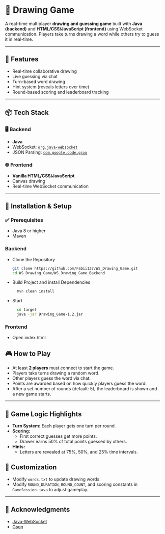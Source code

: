 # 🎨 Drawing Game

A real-time multiplayer **drawing and guessing game** built with **Java (backend)** and **HTML/CSS/JavaScript (frontend)** using WebSocket communication. Players take turns drawing a word while others try to guess it in real-time.

---

## 📌 Features

- Real-time collaborative drawing
- Live guessing via chat
- Turn-based word drawing
- Hint system (reveals letters over time)
- Round-based scoring and leaderboard tracking

---

## 📦 Tech Stack

### 🖥 Backend

- **Java**
- WebSocket: [`org.java-websocket`](https://github.com/TooTallNate/Java-WebSocket)
- JSON Parsing: [`com.google.code.gson`](https://github.com/google/gson)

### 🌐 Frontend

- **Vanilla HTML/CSS/JavaScript**
- Canvas drawing
- Real-time WebSocket communication

---

## 🚀 Installation & Setup

### ✅ Prerequisites

- Java 8 or higher  
- Maven

### Backend

- Clone the Repository
  ```bash
  git clone https://github.com/Fabii137/WS_Drawing_Game.git
  cd WS_Drawing_Game/WS_Drawing_Game_Backend
  ```
- Build Project and install Dependencies
  ```bash
    mvn clean install
  ```

- Start
  ```bash
    cd target
    java -jar Drawing_Game-1.2.jar
  ```
### Frontend
- Open index.html

## 🎮 How to Play

- At least **2 players** must connect to start the game.
- Players take turns drawing a random word.
- Other players guess the word via chat.
- Points are awarded based on how quickly players guess the word.
- After a set number of rounds (default: 5), the leaderboard is shown and a new game starts.

---

## 🧠 Game Logic Highlights

- **Turn System:** Each player gets one turn per round.
- **Scoring:**
  - First correct guesses get more points.
  - Drawer earns 50% of total points guessed by others.
- **Hints:**
  - Letters are revealed at 75%, 50%, and 25% time intervals.


## 🔧 Customization
- Modify `words.txt` to update drawing words.
- Modify `ROUND_DURATION`, `ROUND_COUNT`, and scoring constants in `GameSession.java` to adjust gameplay.

---


## 🙌 Acknowledgments

- [Java-WebSocket](https://github.com/TooTallNate/Java-WebSocket)
- [Gson](https://github.com/google/gson)
